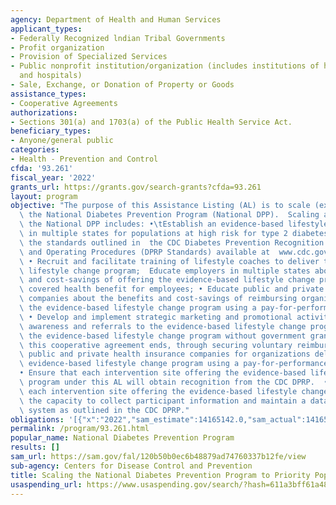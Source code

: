 ```yaml
---
agency: Department of Health and Human Services
applicant_types:
- Federally Recognized lndian Tribal Governments
- Profit organization
- Provision of Specialized Services
- Public nonprofit institution/organization (includes institutions of higher education
  and hospitals)
- Sale, Exchange, or Donation of Property or Goods
assistance_types:
- Cooperative Agreements
authorizations:
- Sections 301(a) and 1703(a) of the Public Health Service Act.
beneficiary_types:
- Anyone/general public
categories:
- Health - Prevention and Control
cfda: '93.261'
fiscal_year: '2022'
grants_url: https://grants.gov/search-grants?cfda=93.261
layout: program
objective: "The purpose of this Assistance Listing (AL) is to scale (expand) and sustain\
  \ the National Diabetes Prevention Program (National DPP).  Scaling and sustaining\
  \ the National DPP includes: •\tEstablish an evidence-based lifestyle change program\
  \ in multiple states for populations at high risk for type 2 diabetes that meet\
  \ the standards outlined in  the CDC Diabetes Prevention Recognition Program Standards\
  \ and Operating Procedures (DPRP Standards) available at  www.cdc.gov/diabetes/prevention/recognition;\
  \ • Recruit and facilitate training of lifestyle coaches to deliver the evidence-based\
  \ lifestyle change program;  Educate employers in multiple states about the benefits\
  \ and cost-savings of offering the evidence-based lifestyle change program as a\
  \ covered health benefit for employees; • Educate public and private health insurance\
  \ companies about the benefits and cost-savings of reimbursing organizations delivering\
  \ the evidence-based lifestyle change program using a pay-for-performance model;\
  \ • Develop and implement strategic marketing and promotional activities to increase\
  \ awareness and referrals to the evidence-based lifestyle change program; • Sustain\
  \ the evidence-based lifestyle change program without government grant funds when\
  \ this cooperative agreement ends, through securing voluntary reimbursement from\
  \ public and private health insurance companies for organizations delivering the\
  \ evidence-based lifestyle change program using a pay-for-performance model; \n\
  • Ensure that each intervention site offering the evidence-based lifestyle change\
  \ program under this AL will obtain recognition from the CDC DPRP.  • Ensure that\
  \ each intervention site offering the evidence-based lifestyle change program has\
  \ the capacity to collect participant information and maintain a data collection\
  \ system as outlined in the CDC DPRP."
obligations: '[{"x":"2022","sam_estimate":14165142.0,"sam_actual":14165143.0,"usa_spending_actual":9894271.0},{"x":"2023","sam_estimate":14165142.0,"sam_actual":0.0,"usa_spending_actual":0.0},{"x":"2024","sam_estimate":0.0,"sam_actual":0.0,"usa_spending_actual":-777510.26}]'
permalink: /program/93.261.html
popular_name: National Diabetes Prevention Program
results: []
sam_url: https://sam.gov/fal/120b50b0ec6b48879ad74760337b12fe/view
sub-agency: Centers for Disease Control and Prevention
title: Scaling the National Diabetes Prevention Program to Priority Populations
usaspending_url: https://www.usaspending.gov/search/?hash=611a3bff61a48af7aaf3a22ee587b843
---
```

